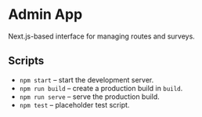 # Admin App

Next.js-based interface for managing routes and surveys.

## Scripts

- `npm start` – start the development server.
- `npm run build` – create a production build in `build`.
- `npm run serve` – serve the production build.
- `npm test` – placeholder test script.
